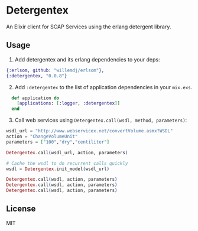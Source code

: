 Detergentex
===========

An Elixir client for SOAP Services using the erlang detergent library.

## Usage
1) Add detergentex and its erlang dependencies to your deps:

```elixir
{:erlsom, github: "willemdj/erlsom"},
{:detergentex, "0.0.8"}
```

2) Add `:detergentex` to the list of application dependencies in your `mix.exs`.

```elixir
  def application do
    [applications: [:logger, :detergentex]]
  end
```

3) Call web services using `Detergentex.call(wsdl, method, parameters)`:

```elixir
wsdl_url = "http://www.webservicex.net/convertVolume.asmx?WSDL"
action = "ChangeVolumeUnit"
parameters = ["100","dry","centiliter"]

Detergentex.call(wsdl_url, action, parameters)

# Cache the wsdl to do recurrent calls quickly
wsdl = Detergentex.init_model(wsdl_url)

Detergentex.call(wsdl, action, parameters)
Detergentex.call(wsdl, action, parameters)
Detergentex.call(wsdl, action, parameters)
```

## License
MIT
